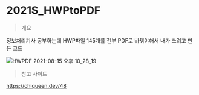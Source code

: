 # 2021S_HWPtoPDF

> 개요

정보처리기사 공부하는데 HWP파일 145개를 전부 PDF로 바꿔야해서 내가 쓰려고 만든 코드  

![HWPDF 2021-08-15 오후 10_28_19](https://user-images.githubusercontent.com/74360958/129517544-e9804ba6-444e-4220-a5ac-3e1bb3576ac8.png)


> 참고 사이트

https://chiqueen.dev/48
